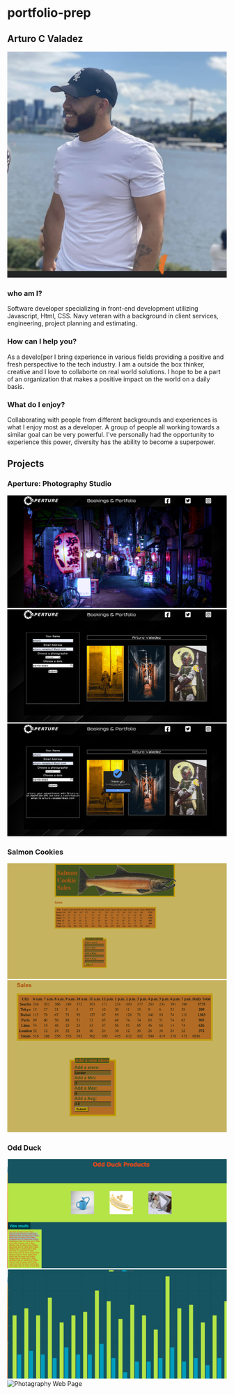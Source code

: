 # portfolio-prep

## Arturo C Valadez

![Image of Arturo](Images/IMG_5361.jpg)

### who am I?

Software developer specializing in front-end development utilizing Javascript, Html, CSS. Navy veteran with a background in client services, engineering, project planning and estimating. 

### How can I help you?

As a develo[per I bring experience in various fields providing a positive and fresh perspective to the tech industry. I am a outside the box thinker, creative and I love to collaborte on real world solutions. I hope to be a part of an organization that makes a positive impact on the world on a daily basis. 

### What do I enjoy?

Collaborating with people from different backgrounds and experiences is what I enjoy most as a developer. A group of people all working towards a similar goal can be very powerful. I've personally had the opportunity to experience this power, diversity has the ability to become a superpower. 

## Projects

### Aperture: Photography Studio

![Photagraphy Web Page](/Images/Apert1.png)
![Photagraphy Web Page](/Images/Apert2.png)
![Photagraphy Web Page](/Images/Apert3.png)

### Salmon Cookies

![Photagraphy Web Page](/Images/Cookie1.png)
![Photagraphy Web Page](/Images/Cookie2.png)

### Odd Duck

![Photagraphy Web Page](/Images/OddDuck1.png)
![Photagraphy Web Page](/Images/OddDuck2.png)
![Photagraphy Web Page](/Images/OddDuck3.png)

